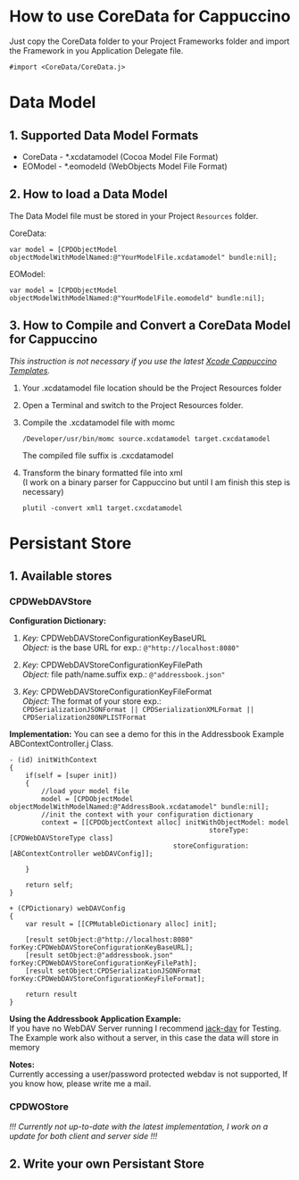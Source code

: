 [xcode-template]: http://github.com/rbartolome/xcode-cappuccino

# How to use CoreData for Cappuccino #
Just copy the CoreData folder to your Project Frameworks folder and import the Framework in you Application Delegate file.

	#import <CoreData/CoreData.j>  

# Data Model #

## 1. Supported Data Model Formats ##
- CoreData - *.xcdatamodel (Cocoa Model File Format)
- EOModel - *.eomodeld (WebObjects Model File Format)

## 2. How to load a Data Model ##
The Data Model file must be stored in your Project `Resources` folder.

CoreData:

	var model = [CPDObjectModel objectModelWithModelNamed:@"YourModelFile.xcdatamodel" bundle:nil];

EOModel:

	var model = [CPDObjectModel objectModelWithModelNamed:@"YourModelFile.eomodeld" bundle:nil];
  
## 3. How to Compile and Convert a CoreData Model for Cappuccino ##
*This instruction is not necessary if you use the latest [Xcode Cappuccino Templates][xcode-template].*  
  

1. Your .xcdatamodel file location should be the Project Resources folder

2. Open a Terminal and switch to the Project Resources folder.

3. Compile the .xcdatamodel file with momc    

	`/Developer/usr/bin/momc source.xcdatamodel target.cxcdatamodel`  
  
	The compiled file suffix is .cxcdatamodel

4. Transform the binary formatted file into xml   
	(I work on a binary parser for Cappuccino but until I am finish this step is necessary)  
	  
	`plutil -convert xml1 target.cxcdatamodel`
	
	
# Persistant Store #

## 1. Available stores ##
### CPDWebDAVStore ###
**Configuration Dictionary:**

1. 	*Key:* CPDWebDAVStoreConfigurationKeyBaseURL  
	*Object:* is the base URL for exp.: `@"http://localhost:8080"`  
	
2. 	*Key:* CPDWebDAVStoreConfigurationKeyFilePath  
	*Object:*  file path/name.suffix exp.: `@"addressbook.json"`
	
3. 	*Key:* CPDWebDAVStoreConfigurationKeyFileFormat  
	*Object:* The format of your store exp.:  
	`CPDSerializationJSONFormat || CPDSerializationXMLFormat || CPDSerialization280NPLISTFormat`

**Implementation:**
You can see a demo for this in the Addressbook Example ABContextController.j Class.

	- (id) initWithContext
	{
		if(self = [super init])
		{
			//load your model file
			model = [CPDObjectModel objectModelWithModelNamed:@"AddressBook.xcdatamodel" bundle:nil];
			//init the context with your configuration dictionary
			context = [[CPDObjectContext alloc] initWithObjectModel: model 
													  storeType: [CPDWebDAVStoreType class] 
											 storeConfiguration: [ABContextController webDAVConfig]];
																				 	
		}
	
		return self;
	}

	+ (CPDictionary) webDAVConfig
	{
		var result = [[CPMutableDictionary alloc] init];

		[result setObject:@"http://localhost:8080" forKey:CPDWebDAVStoreConfigurationKeyBaseURL];
		[result setObject:@"addressbook.json" forKey:CPDWebDAVStoreConfigurationKeyFilePath];
		[result setObject:CPDSerializationJSONFormat forKey:CPDWebDAVStoreConfigurationKeyFileFormat];

		return result
	}

**Using the Addressbook Application Example:**  
If you have no WebDAV Server running I recommend [jack-dav](http://github.com/tlrobinson/jack-dav) for Testing.
The Example work also without a server, in this case the data will store in memory

**Notes:**  
Currently accessing a user/password protected webdav is not supported, If you know how, please write me a mail.

### CPDWOStore ###
*!!! Currently not up-to-date with the latest implementation, I work on a update for both client and server side !!!*

## 2. Write your own Persistant Store ##
